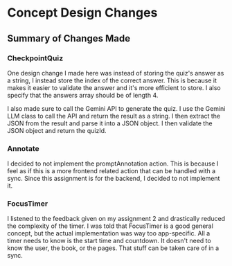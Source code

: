 # Concept Design Changes

## Summary of Changes Made

### CheckpointQuiz

One design change I made here was instead of storing the quiz's answer as a string, I instead store the index of the correct answer. This is because it makes it easier to validate the answer and it's more efficient to store. I also specify that the answers array should be of length 4.

I also made sure to call the Gemini API to generate the quiz. I use the Gemini LLM class to call the API and return the result as a string. I then extract the JSON from the result and parse it into a JSON object. I then validate the JSON object and return the quizId.

### Annotate

I decided to not implement the promptAnnotation action. This is because I feel as if this is a more frontend related action that can be handled with a sync. Since this assignment is for the backend, I decided to not implement it.

### FocusTimer

I listened to the feedback given on my assignment 2 and drastically reduced the complexity of the timer. I was told that FocusTimer is a good general concept, but the actual implementation was way too app-specific. All a timer needs to know is the start time and countdown. It doesn't need to know the user, the book, or the pages. That stuff can be taken care of in a sync.


